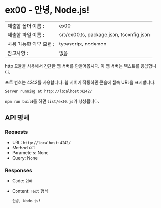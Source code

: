 # ex00 - 안녕, Node.js!

|                         |                                          |
| :---------------------- | ---------------------------------------- |
| 제출할 폴더 이름 :      | ex00                                     |
| 제출할 파일 이름 :      | src/ex00.ts, package.json, tsconfig.json |
| 사용 가능한 외부 모듈 : | typescript, nodemon                      |
| 참고사항 :              | 없음                                     |

http 모듈을 사용해서 간단한 웹 서버를 만들어봅시다. 이 웹 서버는 텍스트를 응답합니다.

포트 번호는 4242를 사용합니다. 웹 서버가 작동하면 콘솔에 접속 URL을 표시합니다.

```
Server running at http://localhost:4242/
```

`npm run build`를 하면 `dist/ex00.js`가 생성됩니다.

## API 명세

### Requests

- URL: `http://localhost:4242/`
- Method `GET`
- Parameters: None
- Query: None

### Responses

- Code: `200`
- Content: `Text` 형식

  ```
  안녕, Node.js!
  ```

